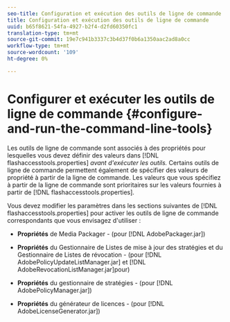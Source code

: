 ```yaml
---
seo-title: Configuration et exécution des outils de ligne de commande
title: Configuration et exécution des outils de ligne de commande
uuid: b65f8621-54fa-4927-b2f4-d2fd60350fc1
translation-type: tm+mt
source-git-commit: 19e7c941b3337c3b4d37f0b6a1350aac2ad8a0cc
workflow-type: tm+mt
source-wordcount: '109'
ht-degree: 0%

---
```



# Configurer et exécuter les outils de ligne de commande {#configure-and-run-the-command-line-tools}

Les outils de ligne de commande sont associés à des propriétés pour lesquelles vous devez définir des valeurs dans [!DNL flashaccesstools.properties] *avant d&#39;exécuter les outils.* Certains outils de ligne de commande permettent également de spécifier des valeurs de propriété à partir de la ligne de commande. Les valeurs que vous spécifiez à partir de la ligne de commande sont prioritaires sur les valeurs fournies à partir de [!DNL flashaccesstools.properties].

Vous devez modifier les paramètres dans les sections suivantes de [!DNL flashaccesstools.properties] pour activer les outils de ligne de commande correspondants que vous envisagez d&#39;utiliser :

* **Propriétés**  de Media Packager - (pour  [!DNL AdobePackager.jar])

* **Propriétés**  du Gestionnaire de Listes de mise à jour des stratégies et du Gestionnaire de Listes de révocation - (pour  [!DNL AdobePolicyUpdateListManager.jar] et  [!DNL AdobeRevocationListManager.jar]pour)

* **Propriétés**  du gestionnaire de stratégies - (pour  [!DNL AdobePolicyManager.jar])

* **Propriétés**  du générateur de licences - (pour  [!DNL AdobeLicenseGenerator.jar])